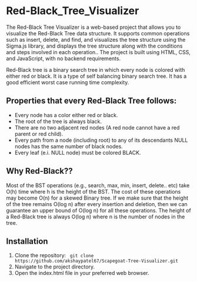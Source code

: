# Red-Black_Tree_Visualizer
The Red-Black Tree Visualizer is a web-based project that allows you to visualize the Red-Black Tree data structure. It supports common operations such as insert, delete, and find, and visualizes the tree structure using the Sigma.js library, and displays the tree structure along with the conditions and steps involved in each operation.. The project is built using HTML, CSS, and JavaScript, with no backend requirements.

Red-Black tree is a binary search tree in which every node is colored with either red or black. It is a type of self balancing binary search tree. It has a good efficient worst case running time complexity.

## Properties that every Red-Black Tree follows: 
  * Every node has a color either red or black.
  * The root of the tree is always black.
  * There are no two adjacent red nodes (A red node cannot have a red parent or red child).
  * Every path from a node (including root) to any of its descendants NULL nodes has the same number of black nodes.
  * Every leaf (e.i. NULL node) must be colored BLACK.

## Why Red-Black??
Most of the BST operations (e.g., search, max, min, insert, delete.. etc) take O(h) time where h is the height of the BST. The cost of these operations may become O(n) for a skewed Binary tree. If we make sure that the height of the tree remains O(log n) after every insertion and deletion, then we can guarantee an upper bound of O(log n) for all these operations. The height of a Red-Black tree is always O(log n) where n is the number of nodes in the tree. 

## Installation
 1)  Clone the repository:
 ` git clone https://github.com/akshaypatel67/Scapegoat-Tree-Visualizer.git`
 2) Navigate to the project directory.
 3) Open the index.html file in your preferred web browser.
